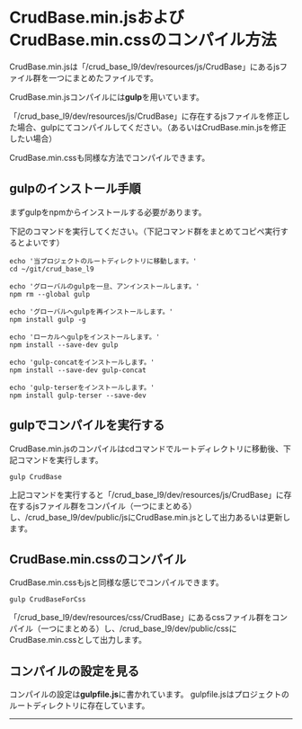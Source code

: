 


# CrudBase.min.jsおよびCrudBase.min.cssのコンパイル方法


CrudBase.min.jsは「/crud_base_l9/dev/resources/js/CrudBase」にあるjsファイル群を一つにまとめたファイルです。

CrudBase.min.jsコンパイルには**gulp**を用いています。

「/crud_base_l9/dev/resources/js/CrudBase」に存在するjsファイルを修正した場合、gulpにてコンパイルしてください。（あるいはCrudBase.min.jsを修正したい場合）

CrudBase.min.cssも同様な方法でコンパイルできます。

## gulpのインストール手順

まずgulpをnpmからインストールする必要があります。


下記のコマンドを実行してください。（下記コマンド群をまとめてコピペ実行するとよいです）

```
echo '当プロジェクトのルートディレクトリに移動します。'
cd ~/git/crud_base_l9

echo 'グローバルのgulpを一旦、アンインストールします。'
npm rm --global gulp

echo 'グローバルへgulpを再インストールします。'
npm install gulp -g

echo 'ローカルへgulpをインストールします。'
npm install --save-dev gulp

echo 'gulp-concatをインストールします。'
npm install --save-dev gulp-concat

echo 'gulp-terserをインストールします。'
npm install gulp-terser --save-dev

```

## gulpでコンパイルを実行する


CrudBase.min.jsのコンパイルはcdコマンドでルートディレクトリに移動後、下記コマンドを実行します。

```
gulp CrudBase
```

上記コマンドを実行すると「/crud_base_l9/dev/resources/js/CrudBase」に存在するjsファイル群をコンパイル（一つにまとめる）し、/crud_base_l9/dev/public/jsにCrudBase.min.jsとして出力あるいは更新します。


## CrudBase.min.cssのコンパイル

CrudBase.min.cssもjsと同様な感じでコンパイルできます。

```
gulp CrudBaseForCss
```
「/crud_base_l9/dev/resources/css/CrudBase」にあるcssファイル群をコンパイル（一つにまとめる）し、/crud_base_l9/dev/public/cssにCrudBase.min.cssとして出力します。

## コンパイルの設定を見る

コンパイルの設定は**gulpfile.js**に書かれています。
gulpfile.jsはプロジェクトのルートディレクトリに存在しています。

--------------




